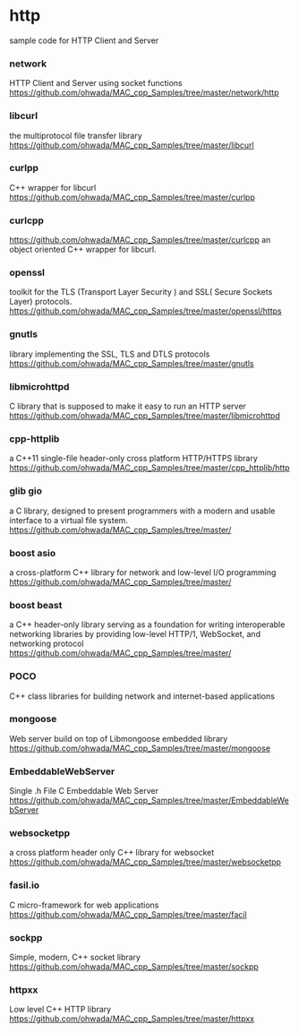 http
===============

sample code for HTTP Client and Server <br/>

### network  
HTTP Client and Server  using socket functions   
https://github.com/ohwada/MAC_cpp_Samples/tree/master/network/http   

### libcurl  
the multiprotocol file transfer library  
https://github.com/ohwada/MAC_cpp_Samples/tree/master/libcurl 

### curlpp  
C++ wrapper for libcurl 
https://github.com/ohwada/MAC_cpp_Samples/tree/master/curlpp 

### curlcpp  
https://github.com/ohwada/MAC_cpp_Samples/tree/master/curlcpp
an object oriented C++ wrapper for libcurl. 

### openssl
toolkit for the TLS (Transport Layer Security )  and SSL( Secure Sockets Layer) protocols.  
https://github.com/ohwada/MAC_cpp_Samples/tree/master/openssl/https  

### gnutls  
library implementing the SSL, TLS and DTLS protocols 
https://github.com/ohwada/MAC_cpp_Samples/tree/master/gnutls   

### libmicrohttpd  
C library that is supposed to make it easy to run an HTTP server  
https://github.com/ohwada/MAC_cpp_Samples/tree/master/libmicrohttpd   

### cpp-httplib
a C++11 single-file header-only cross platform HTTP/HTTPS library    
https://github.com/ohwada/MAC_cpp_Samples/tree/master/cpp_httplib/http   

### glib gio
 a C library, designed to present programmers with a modern and usable interface to a virtual file system. 
https://github.com/ohwada/MAC_cpp_Samples/tree/master/

### boost asio
a cross-platform C++ library for network and low-level I/O programming 
https://github.com/ohwada/MAC_cpp_Samples/tree/master/

### boost beast
 a C++ header-only library serving as a foundation for writing interoperable networking libraries by providing low-level HTTP/1, WebSocket, and networking protocol 
https://github.com/ohwada/MAC_cpp_Samples/tree/master/

### POCO
C++ class libraries for building network and internet-based applications   

### mongoose
Web server build on top of Libmongoose embedded library
https://github.com/ohwada/MAC_cpp_Samples/tree/master/mongoose

### EmbeddableWebServer
Single .h File C Embeddable Web Server  
https://github.com/ohwada/MAC_cpp_Samples/tree/master/EmbeddableWebServer

### websocketpp
a cross platform header only C++ library for websocket
https://github.com/ohwada/MAC_cpp_Samples/tree/master/websocketpp

### fasil.io
C micro-framework for web applications  
https://github.com/ohwada/MAC_cpp_Samples/tree/master/facil

### sockpp
 Simple, modern, C++ socket library  
https://github.com/ohwada/MAC_cpp_Samples/tree/master/sockpp  

### httpxx 
 Low level C++ HTTP library  
https://github.com/ohwada/MAC_cpp_Samples/tree/master/httpxx  

